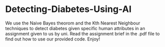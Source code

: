 # Detecting-Diabetes-Using-AI
We use the Naive Bayes theorom and the Kth Nearest Neighbour techniques to detect diabetes given specific human attributes in an assignment given to us by uni.
Read the assignment brief in the .pdf file to find out how to use our provided code.
Enjoy!
